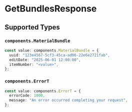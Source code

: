 # GetBundlesResponse


## Supported Types

### `components.MaterialBundle`

```typescript
const value: components.MaterialBundle = {
  uuid: "123e4567-5cf3-45ca-ad06-22e6e2721fab",
  editDate: "2025-06-01 12:00:00",
  itemNumber: "<value>",
};
```

### `components.ErrorT`

```typescript
const value: components.ErrorT = {
  errorCode: 1000,
  message: "An error occurred completing your request",
};
```


